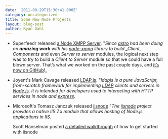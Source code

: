 ```yaml
---
date: '2011-08-29T15:30:41.000Z'
category: uncategorized
title: Some New Node Projects
layout: blog-post
author: Ryan Dahl
---
```


- Superfeedr released [a Node XMPP Server](http://blog.superfeedr.com/node-xmpp-server/). "_Since [astro](http://spaceboyz.net/~astro/) had been doing an **amazing work** with his [node-xmpp](https://github.com/astro/node-xmpp) library to build \_Client_, _Components_ and even _Server to server_ modules, the logical next step was to try to build a _Client to Server_ module so that we could have a full blown server. That’s what we worked on the past couple days, and [it’s now on GitHub](https://github.com/superfeedr/node-xmpp)!\_

- Joyent's Mark Cavage released [LDAP.js](http://ldapjs.org/). "_ldapjs is a pure JavaScript, from-scratch framework for implementing [LDAP](http://tools.ietf.org/html/rfc4510) clients and servers in [Node.js](https://nodejs.org/). It is intended for developers used to interacting with HTTP services in node and [express](http://expressjs.com)._

- Microsoft's Tomasz Janczuk released [iisnode](http://tomasz.janczuk.org/2011/08/hosting-nodejs-applications-in-iis-on.html) "_The [iisnode](https://github.com/tjanczuk/iisnode) project provides a native IIS 7.x module that allows hosting of Node.js applications in IIS._

  Scott Hanselman posted [a detailed walkthrough](http://www.hanselman.com/blog/InstallingAndRunningNodejsApplicationsWithinIISOnWindowsAreYouMad.aspx) of how to get started with iisnode
